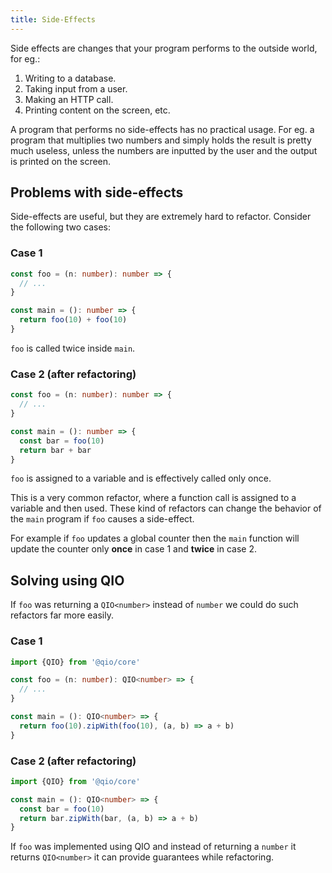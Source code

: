 ```yaml
---
title: Side-Effects
---
```


Side effects are changes that your program performs to the outside world, for eg.:

1. Writing to a database.
2. Taking input from a user.
3. Making an HTTP call.
4. Printing content on the screen, etc.

A program that performs no side-effects has no practical usage. For eg. a program that multiplies two numbers and simply holds the result is pretty much useless, unless the numbers are inputted by the user and the output is printed on the screen.

## Problems with side-effects

Side-effects are useful, but they are extremely hard to refactor. Consider the following two cases:

### Case 1

```ts
const foo = (n: number): number => {
  // ...
}

const main = (): number => {
  return foo(10) + foo(10)
}
```

`foo` is called twice inside `main`.

### Case 2 (after refactoring)

```ts
const foo = (n: number): number => {
  // ...
}

const main = (): number => {
  const bar = foo(10)
  return bar + bar
}
```

`foo` is assigned to a variable and is effectively called only once.

This is a very common refactor, where a function call is assigned to a variable and then used. These kind of refactors can change the behavior of the `main` program if `foo` causes a side-effect.

For example if `foo` updates a global counter then the `main` function will update the counter only **once** in case 1 and **twice** in case 2.

## Solving using QIO

If `foo` was returning a `QIO<number>` instead of `number` we could do such refactors far more easily.

### Case 1

```ts
import {QIO} from '@qio/core'

const foo = (n: number): QIO<number> => {
  // ...
}

const main = (): QIO<number> => {
  return foo(10).zipWith(foo(10), (a, b) => a + b)
}
```

### Case 2 (after refactoring)

```ts
import {QIO} from '@qio/core'

const main = (): QIO<number> => {
  const bar = foo(10)
  return bar.zipWith(bar, (a, b) => a + b)
}
```

If `foo` was implemented using QIO and instead of returning a `number` it returns `QIO<number>` it can provide guarantees while refactoring.
